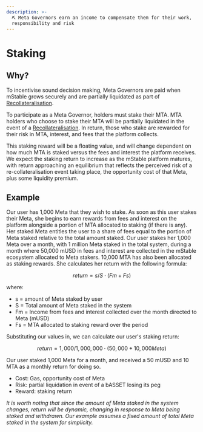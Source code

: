 ```yaml
---
description: >-
  ⛏ Meta Governors earn an income to compensate them for their work,
  responsibility and risk
---
```


# Staking

## Why?

To incentivise sound decision making, Meta Governors are paid when mStable grows securely and are partially liquidated as part of [Recollateralisation](../mstable-assets/functions/recollateralisation.md). 

To participate as a Meta Governor, holders must stake their MTA. MTA holders who choose to stake their MTA will be partially liquidated in the event of a [Recollateralisation](../mstable-assets/functions/recollateralisation.md). In return, those who stake are rewarded for their risk in MTA, interest, and fees that the platform collects.  

This staking reward will be a floating value, and will change dependent on how much MTA is staked versus the fees and interest the platform receives. We expect the staking return to increase as the mStable platform matures, with return approaching an equilibrium that reflects the perceived risk of a re-collateralisation event taking place, the opportunity cost of that Meta, plus some liquidity premium. 

## Example

Our user has 1,000 Meta that they wish to stake. As soon as this user stakes their Meta, she begins to earn rewards from fees and interest on the platform alongside a portion of MTA allocated to staking \(if there is any\). Her staked Meta entitles the user to a share of fees equal to the portion of Meta staked relative to the total amount staked. Our user stakes her 1,000 Meta over a month, with 1 million Meta staked in the total system, during a month where 50,000 mUSD in fees and interest are collected in the mStable ecosystem allocated to Meta stakers. 10,000 MTA has also been allocated as staking rewards. She calculates her return with the following formula: 

$$
return = s/S ⋅ (Fm+Fs)
$$

where:

* s = amount of Meta staked by user
* S = Total amount of Meta staked in the system
* Fm = Income from fees and interest collected over the month directed to Meta \(mUSD\)
* Fs = MTA allocated to staking reward over the period

Substituting our values in, we can calculate our user's staking return:

$$
return = 1,000/1,000,000 ⋅ (50,000+10,000 Meta)
$$

Our user staked 1,000 Meta for a month, and received a 50 mUSD and 10 MTA as a monthly return for doing so.

* Cost: Gas, opportunity cost of Meta
* Risk: partial liquidation in event of a bASSET losing its peg
* Reward: staking return

_It is worth noting that since the amount of Meta staked in the system changes, return will be dynamic, changing in response to Meta being staked and withdrawn. Our example assumes a fixed amount of total Meta staked in the system for simplicity._



